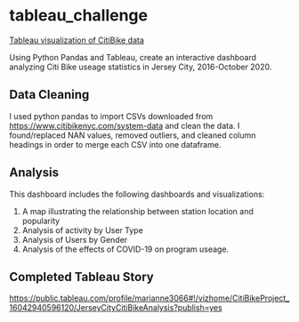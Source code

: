 # tableau_challenge
[Tableau visualization of CitiBike data]( https://public.tableau.com/profile/marianne3066#!/vizhome/CitiBikeProject_16042940596120/JerseyCityCitiBikeAnalysis?publish=yes)

Using Python Pandas and Tableau, create an interactive dashboard analyzing Citi Bike useage statistics in Jersey City, 2016-October 2020.

## Data Cleaning
I used python pandas to import CSVs downloaded from https://www.citibikenyc.com/system-data and clean the data. I found/replaced NAN values, removed outliers, and cleaned column headings in order to merge each CSV into one dataframe.

## Analysis
This dashboard includes the following dashboards and visualizations:
  1. A map illustrating the relationship between station location and popularity
  2. Analysis of activity by User Type
  3. Analysis of Users by Gender
  4. Analysis of the effects of COVID-19 on program useage.
  
 ## Completed Tableau Story
 https://public.tableau.com/profile/marianne3066#!/vizhome/CitiBikeProject_16042940596120/JerseyCityCitiBikeAnalysis?publish=yes
